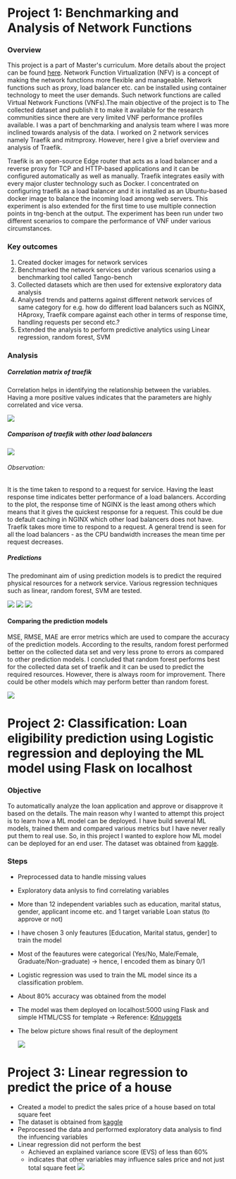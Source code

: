 # Project 1:  Benchmarking and Analysis of Network Functions

### Overview 
 
This project is a part of Master's curriculum. More details about the project can be found [here](https://en.cs.uni-paderborn.de/cn/teaching/theses-student-projects/student-project-groups-completed/ba). Network Function Virtualization (NFV) is a concept of making the network functions more flexible and manageable. Network functions such as proxy, load balancer etc. can be installed using container technology to meet the user demands. Such network functions are called Virtual Network Functions (VNFs).The main objective of the project is to The collected dataset and publish it to make it available for the research communities since there are very limited VNF performance profiles available. I was a part of benchmarking and analysis team where I was more inclined towards analysis of the data.  I worked on 2 network services namely Traefik and mitmproxy. However, here I give a brief overview and analysis of Traefik.

Traefik is an open-source Edge router that acts as a load balancer and a reverse proxy for TCP and HTTP-based applications and it can be configured automatically as well as manually. Traefik integrates easily with every major cluster technology such as Docker. I concentrated on configuring traefik as a load balancer and it is installed as an Ubuntu-based docker image to balance the incoming load among web servers. This experiment is also extended for the first time to use multiple connection points in tng-bench at the output. The experiment has been run under two different scenarios to compare the performance of VNF under various circumstances.


### Key outcomes

<ol>
<li> Created docker images for network services </li>
<li> Benchmarked the network services under various scenarios using a benchmarking tool called Tango-bench </li>
<li> Collected datasets which are then used for extensive exploratory data analysis </li>
<li> Analysed trends and patterns against different network services of same category for e.g. how do different load balancers such as NGINX, HAproxy, Traefik compare against        each other in terms of response time, handling requests per second etc.? </li>
<li> Extended the analysis to perform predictive analytics using Linear regression, random forest, SVM </li>
</ol>

### Analysis

##### Correlation matrix of traefik

Correlation helps in identifying the relationship between the variables. Having a more positive values indicates that the parameters are highly correlated and vice versa.

![](/project1/correlation_traefik.jpg)

##### Comparison of traefik with other load balancers

![](/project1/mean_time.jpg)

######  Observation: 
It is the time taken to respond to a request for service.  Having the least response time indicates better performance of a load balancers. According to the plot, the response time of NGINX is the least among others which means that it gives the quickest response for a request. This could be due to default caching in NGINX which other load balancers does not have. Traefik takes more time to respond to a request. A general trend is seen for all the load balancers - as the CPU bandwidth increases the mean time per request decreases.

##### Predictions

The predominant aim of using prediction models is to predict the required physical resources for a network service. Various regression techniques such as linear, random forest, SVM are tested.

![](/project1/Linear_regression.jpg) ![](/project1/Random_forest.jpg)
![](/project1/SVM.jpg)

#### Comparing the prediction models

MSE, RMSE, MAE are error metrics which are used to compare the accuracy of the prediction models. According to the results, random forest performed better on the collected data set and very less prone to errors as compared to other prediction models. I concluded that random forest performs best for the collected data set of traefik and it can be used to predict the required resources. However, there is always room for improvement. There could be other models which may perform better than random forest.

![](/project1/comparison.jpg)


# Project 2:  Classification: Loan eligibility prediction using Logistic regression and deploying the ML model using Flask on localhost

### Objective

To automatically analyze the loan application and approve or disapprove it based on the details. The main reason why I wanted to attempt this project is to learn how a ML model can be deployed. I have build several ML models, trained them and compared various metrics but I have never really put them to real use. So, in this project I wanted to explore how ML model can be deployed for an end user.
The dataset was obtained from [kaggle](https://www.kaggle.com/altruistdelhite04/loan-prediction-problem-dataset).

### Steps
* Preprocessed data to handle missing values
* Exploratory data anlysis to find correlating variables
* More than 12 independent variables such as education, marital status, gender, applicant income etc. and 1 target variable Loan status (to approve or not)
* I have chosen 3 only feautures [Education, Marital status, gender] to train the model
* Most of the feautures were categorical (Yes/No, Male/Female, Graduate/Non-graduate) -> hence, I encoded them as binary 0/1
* Logistic regression was used to train the ML model since its a classification problem.
* About 80% accuracy was obtained from the model
* The model was them deployed on localhost:5000 using Flask and simple HTML/CSS for template -> Reference: [Kdnuggets](https://www.kdnuggets.com/2019/10/easily-deploy-machine-learning-models-using-flask.html)
* The below picture shows final result of the deployment 
                                                                 
   ![](/loan_prediction/deployment.PNG)


# Project 3: Linear regression to predict the price of a house

* Created a model to predict the sales price of a house based on total square feet
* The dataset is obtained from [kaggle](https://www.kaggle.com/c/house-prices-advanced-regression-techniques)
* Peprocessed the data and performed exploratory data analysis to find the infuencing variables
* Linear regression did not perform the best
   - Achieved an explained variance score (EVS) of less than 60%
   - indicates that other variables may influence sales price and not just total square feet
      ![](/images/LinearReg.jpg)

   
